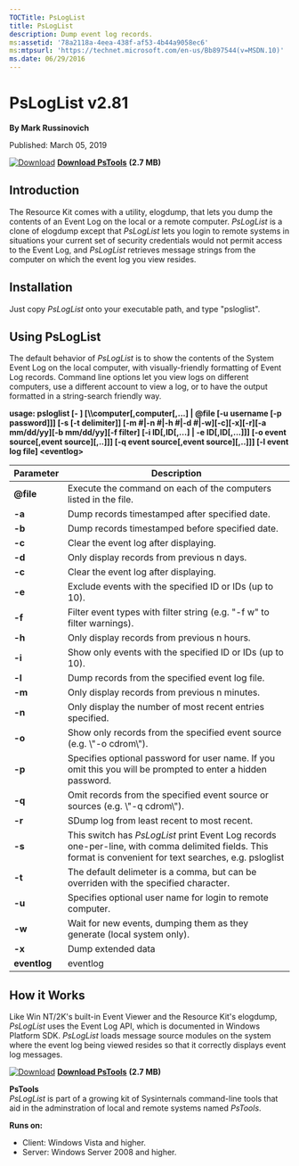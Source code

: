 ```yaml
--- 
TOCTitle: PsLogList
title: PsLogList
description: Dump event log records.
ms:assetid: '78a2118a-4eea-438f-af53-4b44a9058ec6'
ms:mtpsurl: 'https://technet.microsoft.com/en-us/Bb897544(v=MSDN.10)'
ms.date: 06/29/2016
---
```


PsLogList v2.81
===============

**By Mark Russinovich**

Published: March 05, 2019

[![Download](/media/landing/sysinternals/download_sm.png)](https://download.sysinternals.com/files/PSTools.zip) [**Download PsTools**](https://download.sysinternals.com/files/PSTools.zip) **(2.7 MB)**

## Introduction

The Resource Kit comes with a utility, elogdump, that lets you dump the
contents of an Event Log on the local or a remote computer. *PsLogList*
is a clone of elogdump except that *PsLogList* lets you login to remote
systems in situations your current set of security credentials would not
permit access to the Event Log, and *PsLogList* retrieves message
strings from the computer on which the event log you view resides.  



## Installation

Just copy *PsLogList* onto your executable path, and type "psloglist".  



## Using PsLogList

The default behavior of *PsLogList* is to show the contents of the
System Event Log on the local computer, with visually-friendly
formatting of Event Log records. Command line options let you view logs
on different computers, use a different account to view a log, or to
have the output formatted in a string-search friendly way.

**usage: psloglist \[- \] \[\\\\computer\[,computer\[,...\] | @file \[-u
username \[-p password\]\]\] \[-s \[-t delimiter\]\] \[-m \#|-n \#|-h
\#|-d \#|-w\]\[-c\]\[-x\]\[-r\]\[-a mm/dd/yy\]\[-b mm/dd/yy\]\[-f
filter\] \[-i ID\[,ID\[,...\] | -e ID\[,ID\[,...\]\]\] \[-o event
source\[,event source\]\[,..\]\]\] \[-q event source\[,event
source\]\[,..\]\]\] \[-l event log file\] &lt;eventlog&gt;**


|       Parameter        |                                                                        Description                                                                         |
|------------------------|------------------------------------------------------------------------------------------------------------------------------------------------------------|
| <strong>@file</strong> |                                              Execute the command on each of the computers listed in the file.                                              |
|         **-a**         |                                                       Dump records timestamped after specified date.                                                       |
|         **-b**         |                                                      Dump records timestamped before specified date.                                                       |
|         **-c**         |                                                           Clear the event log after displaying.                                                            |
|         **-d**         |                                                         Only display records from previous n days.                                                         |
|         **-c**         |                                                           Clear the event log after displaying.                                                            |
|         **-e**         |                                                  Exclude events with the specified ID or IDs (up to 10).                                                   |
|         **-f**         |                                          Filter event types with filter string (e.g. "-f w" to filter warnings).                                           |
|         **-h**         |                                                        Only display records from previous n hours.                                                         |
|         **-i**         |                                                 Show only events with the specified ID or IDs (up to 10).                                                  |
|         **-l**         |                                                      Dump records from the specified event log file.                                                       |
|         **-m**         |                                                       Only display records from previous n minutes.                                                        |
|         **-n**         |                                                 Only display the number of most recent entries specified.                                                  |
|         **-o**         |                                          Show only records from the specified event source (e.g. \\"-o cdrom\\").                                          |
|         **-p**         |                        Specifies optional password for user name. If you omit this you will be prompted to enter a hidden password.                        |
|         **-q**         |                                       Omit records from the specified event source or sources (e.g. \\"-q cdrom\\").                                       |
|         **-r**         |                                                        SDump log from least recent to most recent.                                                         |
|         **-s**         | This switch has *PsLogList* print Event Log records one-per-line, with comma delimited fields. This format is convenient for text searches, e.g. psloglist |
|         **-t**         |                                    The default delimeter is a comma, but can be overriden with the specified character.                                    |
|         **-u**         |                                                 Specifies optional user name for login to remote computer.                                                 |
|         **-w**         |                                          Wait for new events, dumping them as they generate (local system only).                                           |
|         **-x**         |                                                                     Dump extended data                                                                     |
|      **eventlog**      |                                                                          eventlog                                                                          |

## How it Works

Like Win NT/2K's built-in Event Viewer and the Resource Kit's elogdump,
*PsLogList* uses the Event Log API, which is documented in Windows
Platform SDK. *PsLogList* loads message source modules on the system
where the event log being viewed resides so that it correctly displays
event log messages.


[![Download](/media/landing/sysinternals/download_sm.png)](https://download.sysinternals.com/files/PSTools.zip) [**Download PsTools**](https://download.sysinternals.com/files/PSTools.zip) **(2.7 MB)**

**PsTools**  
*PsLogList* is part of a growing kit of Sysinternals command-line tools
that aid in the adminstration of local and remote systems named
*PsTools*.

**Runs on:**

-   Client: Windows Vista and higher.
-   Server: Windows Server 2008 and higher.



